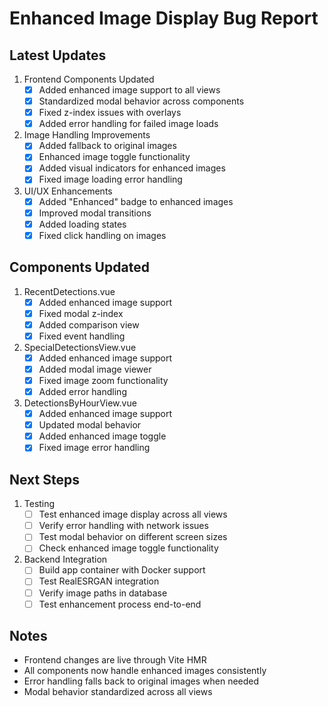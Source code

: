 # Enhanced Image Display Bug Report

## Latest Updates

1. Frontend Components Updated
   - [x] Added enhanced image support to all views
   - [x] Standardized modal behavior across components
   - [x] Fixed z-index issues with overlays
   - [x] Added error handling for failed image loads

2. Image Handling Improvements
   - [x] Added fallback to original images
   - [x] Enhanced image toggle functionality
   - [x] Added visual indicators for enhanced images
   - [x] Fixed image loading error handling

3. UI/UX Enhancements
   - [x] Added "Enhanced" badge to enhanced images
   - [x] Improved modal transitions
   - [x] Added loading states
   - [x] Fixed click handling on images

## Components Updated

1. RecentDetections.vue
   - [x] Added enhanced image support
   - [x] Fixed modal z-index
   - [x] Added comparison view
   - [x] Fixed event handling

2. SpecialDetectionsView.vue
   - [x] Added enhanced image support
   - [x] Added modal image viewer
   - [x] Fixed image zoom functionality
   - [x] Added error handling

3. DetectionsByHourView.vue
   - [x] Added enhanced image support
   - [x] Updated modal behavior
   - [x] Added enhanced image toggle
   - [x] Fixed image error handling

## Next Steps

1. Testing
   - [ ] Test enhanced image display across all views
   - [ ] Verify error handling with network issues
   - [ ] Test modal behavior on different screen sizes
   - [ ] Check enhanced image toggle functionality

2. Backend Integration
   - [ ] Build app container with Docker support
   - [ ] Test RealESRGAN integration
   - [ ] Verify image paths in database
   - [ ] Test enhancement process end-to-end

## Notes

- Frontend changes are live through Vite HMR
- All components now handle enhanced images consistently
- Error handling falls back to original images when needed
- Modal behavior standardized across all views
